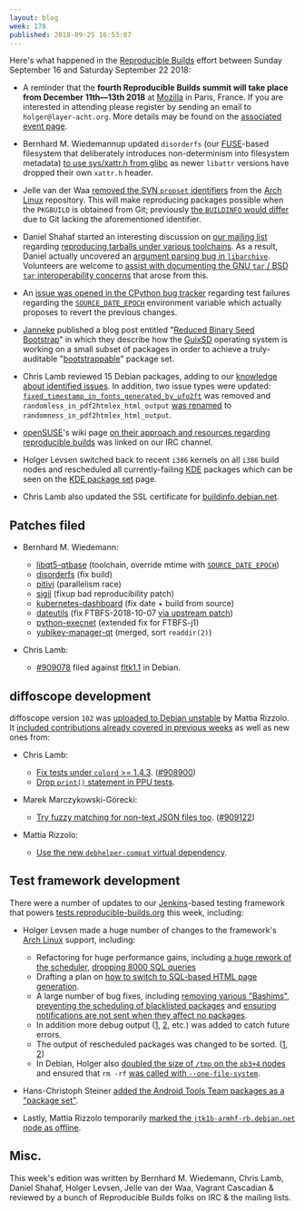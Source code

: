 ```yaml
---
layout: blog
week: 178
published: 2018-09-25 16:53:07
---
```


Here's what happened in the [Reproducible Builds](https://reproducible-builds.org) effort between Sunday September 16 and Saturday September 22 2018:

* A reminder that the **fourth Reproducible Builds summit will take place from December 11th—13th 2018** at [Mozilla](https://wiki.mozilla.org/Paris) in Paris, France. If you are interested in attending please register by sending an email to `holger@layer-acht.org`. More details may be found on the [associated event page](https://reproducible-builds.org/events/paris2018/).

* Bernhard M. Wiedemannup updated  `disorderfs` (our [FUSE](https://github.com/libfuse/libfuse)-based filesystem that deliberately introduces non-determinism into filesystem metadata) [to use sys/xattr.h from glibc](https://salsa.debian.org/reproducible-builds/disorderfs/commit/387844f) as newer `libattr` versions have dropped their own `xattr.h` header.

* Jelle van der Waa [removed the SVN `propset` identifiers](https://lists.archlinux.org/pipermail/arch-dev-public/2018-September/029371.html) from the [Arch Linux](https://www.archlinux.org/) repository. This will make reproducing packages possible when the `PKGBUILD` is obtained from Git; previously [the `BUILDINFO` would differ](https://lists.archlinux.org/pipermail/arch-dev-public/2018-August/029355.html) due to Git lacking the aforementioned identifier.

* Daniel Shahaf started an interesting discussion on [our mailing list](https://lists.reproducible-builds.org/listinfo/rb-general) regarding [reproducing tarballs under various toolchains](https://lists.reproducible-builds.org/pipermail/rb-general/2018-September/001148.html). As a result, Daniel actually uncovered an [argument parsing bug in `libarchive`](https://github.com/libarchive/libarchive/issues/1068). Volunteers are welcome to [assist with documenting the GNU `tar` / BSD `tar` interoperability concerns](https://salsa.debian.org/reproducible-builds/reproducible-website/issues/3) that arose from this.

* An [issue was opened in the CPython bug tracker](https://bugs.python.org/issue34022) regarding test failures regarding the [`SOURCE_DATE_EPOCH`](https://reproducible-builds.org/specs/source-date-epoch/) environment variable which actually proposes to revert the previous changes.

* [Janneke](http://joyofsource.com) published a blog post entitled "[Reduced Binary Seed Bootstrap](http://joyofsource.com/reduced-binary-seed-bootstrap.html)" in which they describe how the [GuixSD](https://www.gnu.org/software/guix/) operating system is working on a small subset of packages in order to achieve a truly-auditable "[bootstrappable](http://bootstrappable.org/)" package set.

* Chris Lamb reviewed 15 Debian packages, adding to our [knowledge about identified issues](https://tests.reproducible-builds.org/debian/index_issues.html). In addition, two issue types were updated: [`fixed_timestamp_in_fonts_generated_by_ufo2ft`](https://salsa.debian.org/reproducible-builds/reproducible-notes/commit/b6dc7ea0) was removed and `randomless_in_pdf2htmlex_html_output` [was renamed](https://salsa.debian.org/reproducible-builds/reproducible-notes/commit/23f31d23) to `randomness_in_pdf2htmlex_html_output`.

* [openSUSE](https://en.opensuse.org)'s wiki page [on their approach and resources regarding reproducible builds](https://en.opensuse.org/openSUSE:Reproducible_Builds) was linked on our IRC channel.

* Holger Levsen switched back to recent `i386` kernels on all `i386` build nodes and rescheduled all currently-failing [KDE](https://www.kde.org/) packages which can be seen on the [KDE package set](https://tests.reproducible-builds.org/debian/buster/i386/pkg_set_kde.html) page.

* Chris Lamb also updated the SSL certificate for [buildinfo.debian.net](https://buildinfo.debian.net/).


Patches filed
-------------

* Bernhard M. Wiedemann:

    * [libqt5-qtbase](https://build.opensuse.org/request/show/636631) (toolchain, override mtime with [`SOURCE_DATE_EPOCH`](https://reproducible-builds.org/specs/source-date-epoch/))
    * [disorderfs](https://build.opensuse.org/request/show/635881) (fix build)
    * [pitivi](https://build.opensuse.org/request/show/636099) (parallelism race)
    * [sigil](https://build.opensuse.org/request/show/637097) (fixup bad reproducibility patch)
    * [kubernetes-dashboard](https://build.opensuse.org/request/show/637008) (fix date + build from source)
    * [dateutils](https://build.opensuse.org/request/show/636875) (fix FTBFS-2018-10-07 [via upstream patch](https://github.com/hroptatyr/dateutils/pull/85))
    * [python-execnet](https://github.com/pytest-dev/execnet/pull/84) (extended fix for FTBFS-j1)
    * [yubikey-manager-qt](https://github.com/Yubico/yubikey-manager-qt/pull/58) (merged, sort `readdir(2)`)

* Chris Lamb:
    * [#909078](https://bugs.debian.org/909078) filed against [fltk1.1](https://tracker.debian.org/pkg/fltk1.1) in Debian.


diffoscope development
----------------------

diffoscope version `102` was [uploaded to Debian unstable](https://tracker.debian.org/news/989165/accepted-diffoscope-102-source-into-unstable/) by Mattia Rizzolo. It [included contributions already covered in previous weeks](https://salsa.debian.org/reproducible-builds/diffoscope/commits/102) as well as new ones from:

* Chris Lamb:
    * [Fix tests under `colord` >= 1.4.3](https://salsa.debian.org/reproducible-builds/diffoscope/commit/b1addb0). ([#908900](https://bugs.debian.org/908900))
    * [Drop `print()` statement in PPU tests](https://salsa.debian.org/reproducible-builds/diffoscope/commit/755c218).

* Marek Marczykowski-Górecki:
    * [Try fuzzy matching for non-text JSON files too](https://salsa.debian.org/reproducible-builds/diffoscope/commit/4ba7e6c). ([#909122](https://bugs.debian.org/909122))

* Mattia Rizzolo:
    * [Use the new `debhelper-compat` virtual dependency](https://salsa.debian.org/reproducible-builds/diffoscope/commit/f23ff14).


Test framework development
--------------------------

There were a number of updates to our [Jenkins](https://jenkins.io/)-based testing framework that powers [tests.reproducible-builds.org](https://tests.reproducible-builds.org/) this week, including:

* Holger Levsen made a huge number of changes to the framework's [Arch Linux](https://www.archlinux.org/) support, including:

    * Refactoring for huge performance gains, including [a huge rework of the scheduler](https://salsa.debian.org/qa/jenkins.debian.net/commit/26377e6b), [dropping 8000 SQL queries](https://salsa.debian.org/qa/jenkins.debian.net/commit/7c77b0d3)
    * Drafting a plan on [how to switch to SQL-based HTML page generation](https://salsa.debian.org/qa/jenkins.debian.net/commit/6ed1274e).
    * A large number of bug fixes, including [removing various "Bashims"](https://salsa.debian.org/qa/jenkins.debian.net/commit/3d46a865), [preventing the scheduling of blacklisted packages](https://salsa.debian.org/qa/jenkins.debian.net/commit/4db078d4) and [ensuring notifications are not sent when they affect no packages](https://salsa.debian.org/qa/jenkins.debian.net/commit/6b98e303).
    * In addition more debug output ([1](https://salsa.debian.org/qa/jenkins.debian.net/commit/63237165), [2](https://salsa.debian.org/qa/jenkins.debian.net/commit/8acce39f), etc.) was added to catch future errors.
    * The output of rescheduled packages was changed to be sorted. ([1](https://salsa.debian.org/qa/jenkins.debian.net/commit/7e4cda0d), [2](https://salsa.debian.org/qa/jenkins.debian.net/commit/cf042521))
    * In Debian, Holger also [doubled the size of `/tmp` on the `pb3+4` nodes](https://salsa.debian.org/qa/jenkins.debian.net/commit/aa872f0f) and ensured that `rm -rf` [was called with `--one-file-system`](https://salsa.debian.org/qa/jenkins.debian.net/commit/1ef70769).

* Hans-Christoph Steiner [added the Android Tools Team packages as a "package set"](https://salsa.debian.org/qa/jenkins.debian.net/commit/fc224521).

* Lastly, Mattia Rizzolo temporarily [marked the `jtk1b-armhf-rb.debian.net` node as offline](https://salsa.debian.org/qa/jenkins.debian.net/commit/2e935533).

Misc.
-----

This week's edition was written by Bernhard M. Wiedemann, Chris Lamb, Daniel Shahaf, Holger Levsen, Jelle van der Waa, Vagrant Cascadian & reviewed by a bunch of Reproducible Builds folks on IRC & the mailing lists.
